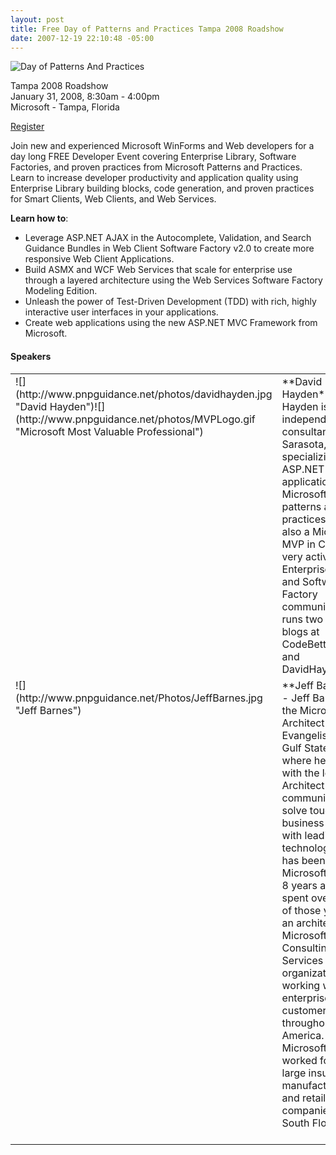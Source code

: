 ```yaml
---
layout: post
title: Free Day of Patterns and Practices Tampa 2008 Roadshow
date: 2007-12-19 22:10:48 -05:00
---
```


![Day of Patterns And Practices](http://www.pnpguidance.net/photos/DayofPatternsAndPracticesLogo.jpg)

Tampa 2008 Roadshow     
January 31, 2008, 8:30am - 4:00pm      
Microsoft - Tampa, Florida 

[Register](https://www.clicktoattend.com/invitation.aspx?code=123097)

Join new and experienced Microsoft WinForms and Web developers for a day long FREE Developer Event covering Enterprise Library, Software Factories, and proven practices from Microsoft Patterns and Practices. Learn to increase developer productivity and application quality using Enterprise Library building blocks, code generation, and proven practices for Smart Clients, Web Clients, and Web Services.

**Learn how to**:

*   Leverage ASP.NET AJAX in the Autocomplete, Validation, and Search Guidance Bundles in Web Client Software Factory v2.0 to create more responsive Web Client Applications. 
*   Build ASMX and WCF Web Services that scale for enterprise use through a layered architecture using the Web Services Software Factory Modeling Edition. 
*   Unleash the power of Test-Driven Development (TDD) with rich, highly interactive user interfaces in your applications. 
*   Create web applications using the new ASP.NET MVC Framework from Microsoft.   

#### **Speakers**

  <table cellspacing="0" cellpadding="2" width="891" border="0"><tbody>     <tr>       <td valign="top" width="145">![](http://www.pnpguidance.net/photos/davidhayden.jpg "David Hayden")![](http://www.pnpguidance.net/photos/MVPLogo.gif "Microsoft Most Valuable Professional")</td>        <td valign="top" width="337">**David Hayden** - David Hayden is an independent consultant in Sarasota, Florida specializing in ASP.NET web applications using Microsoft’s patterns and practices. He is also a Microsoft MVP in C# and very active in the Enterprise Library and Software Factory communities. He runs two active blogs at CodeBetter.com and DavidHayden.com.            
</td>        <td valign="top" width="16"> </td>        <td valign="top" width="115">![](http://www.pnpguidance.net/photos/StanSchultes.jpg "Stan Schultes")            
![](http://www.pnpguidance.net/photos/MVPLogo.gif "Microsoft Most Valuable Professional")</td>        <td valign="top" width="274">**Stan Schultes** – Stan is an enterprise architect/developer in Sarasota, FL who builds engineering design & automation tools in his day job. He is a Microsoft MVP in Visual Basic and regularly speaks at a variety of community events, has written for MSDN Online, and is a former columnist and contributing editor for Visual Studio Magazine.</td>     </tr>      <tr>       <td valign="top" width="146">![](http://www.pnpguidance.net/Photos/JeffBarnes.jpg "Jeff Barnes")</td>        <td valign="top" width="337">**Jeff Barnes** - Jeff Barnes is the Microsoft Architect Evangelist for the Gulf States District where he engages with the local Architect community to help solve tough business problems with leading-edge technology. Jeff has been with Microsoft for over 8 years and has spent over 6 years of those years as an architect in the Microsoft Consulting Services organization working with large enterprise customers throughout North America. Prior to Microsoft, Jeff worked for several large insurance, manufacturing, and retail companies in South Florida.            
</td>        <td valign="top" width="16"> </td>        <td valign="top" width="119">![](http://www.pnpguidance.net/Photos/RonJacobs.jpg "Ron Jacobs")</td>        <td valign="top" width="273">**Ron Jacobs** - Ron is an Architect Evangelist in the Microsoft Architecture Strategy group based at the company headquarters in Redmond Washington. Since 1999 Ron has been a product and program manager on various Microsoft products including the .Net Framework, Windows Communication Foundation and COM+. A top-rated conference speaker, author and host of the podcast show ARCast.TV, Ron brings over 20 years of industry experience to his role of helping Microsoft customers and partners to build architecturally sound and secure applications.</td>     </tr>   </tbody></table>
